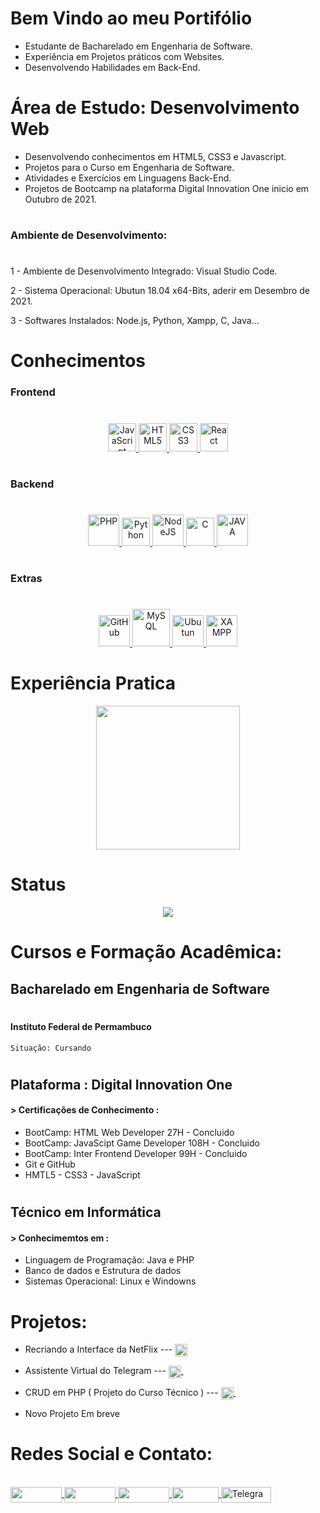 # Bem Vindo ao meu Portifólio  

- Estudante de Bacharelado em Engenharia de Software. 
- Experiência em Projetos práticos com Websites.
- Desenvolvendo Habilidades em Back-End.  
# 
# Área de Estudo: Desenvolvimento Web

- Desenvolvendo conhecimentos em HTML5, CSS3 e Javascript.
- Projetos para o Curso em Engenharia de Software.
- Atividades e Exercícios em Linguagens Back-End.
- Projetos de Bootcamp na plataforma Digital Innovation One inicio em Outubro de 2021.
#
### Ambiente de Desenvolvimento: 
#
  1 - Ambiente de Desenvolvimento Integrado: Visual Studio Code.

  2 - Sistema Operacional: Ubutun 18.04 x64-Bits, aderir em Desembro de 2021.

  3 - Softwares Instalados: Node.js, Python, Xampp, C, Java... 

#

# Conhecimentos 

### Frontend  
#
<div align="center" style="display:inline_block"> 

  <a href="https://www.javascript.com/" target="_blank"> 
    <img alt="JavaScript" height="45" src="https://profilinator.rishav.dev/skills-assets/javascript-original.svg" target="_blank"> 
  </a>
  <a href="https://en.wikipedia.org/wiki/HTML5" target="_blank"> 
    <img alt="HTML5" height="45" src="https://profilinator.rishav.dev/skills-assets/html5-original-wordmark.svg"> 
  </a>
  <a href="https://www.w3schools.com/css/" target="_blank"> 
    <img alt="CSS3" height="45" src="https://profilinator.rishav.dev/skills-assets/css3-original-wordmark.svg"> 
  </a>
  <a href="https://reactjs.org/" target="_blank"><img alt="React" src="https://profilinator.rishav.dev/skills-assets/react-original-wordmark.svg" height="45" />
  </a> 

</div>

#

### Backend 

#
<div align="center" style="display:inline_block"> 

  <a href="https://www.php.net/"  target="_blank"> 
    <img alt="PHP" height="50" src="https://profilinator.rishav.dev/skills-assets/php-original.svg"> 
  </a>
  <a href="https://www.python.org/" target="_blank"> 
    <img alt="Python" height="45" src="https://profilinator.rishav.dev/skills-assets/python-original.svg"> 
  </a>
  <a href="https://nodejs.org/"  target="_blank">
    <img alt="NodeJS" height="50" src="https://profilinator.rishav.dev/skills-assets/nodejs-original-wordmark.svg">
  </a>
  <a href="https://www.cprogramming.com/" target="_blank">
    <img alt="C" height="45" src="https://profilinator.rishav.dev/skills-assets/c-original.svg">
  </a>
  <a href="https://www.java.com/"  target="_blank">
    <img alt="JAVA" height="50" src="https://profilinator.rishav.dev/skills-assets/java-original-wordmark.svg">
  </a>
</div>

#

### Extras

#
<div align="center" style="display:inline_block"> 
  <a href="https://github.com/"   target="_blank">
    <img alt="GitHub" height="50"  src="https://profilinator.rishav.dev/skills-assets/git-scm-icon.svg">
  </a>
  <a href="https://www.mysql.com/"  target="_blank">
    <img alt="MySQL" height="60"  src="https://profilinator.rishav.dev/skills-assets/mysql-original-wordmark.svg">
  </a>
  <a href="https://ubuntu.com/" target="_blank">
    <img alt="Ubutun" height="50" width="50" src="https://img.icons8.com/external-tal-revivo-color-tal-revivo/50/000000/external-ubuntu-is-a-free-and-open-source-linux-distribution-logo-color-tal-revivo.png">
  </a>
  <a href="https://www.apachefriends.org/"  target="_blank">
      <img alt="XAMPP" height="50"  src="https://profilinator.rishav.dev/skills-assets/xampp.png">
  </a>
</div>

#
# Experiência Pratica

<div align="center">
  <a href="https://github.com/Erysilva98?tab=repositories" target="_blank"> 
  <img height="230px" src="https://github-readme-stats.vercel.app/api/top-langs/?username=Erysilva98&layout=compact&langs_count=7&theme=dracula"/> 
  </a>
</div>

#
# Status

<div align="center"><img src="https://github-readme-stats.vercel.app/api?username=rishavanand&show_icons=true&count_private=true&hide_border=true" align="center" /></div> 

#

# Cursos e Formação Acadêmica:

## Bacharelado em Engenharia de Software
#
#### Instituto Federal de Permambuco 

    Situação: Cursando
#

## Plataforma : Digital Innovation One 

#### > Certificações de Conhecimento : 
- BootCamp: HTML Web Developer 27H - Concluido
- BootCamp: JavaScipt Game Developer 108H - Concluido
- BootCamp: Inter Frontend Developer 99H - Concluido
- Git e GitHub
- HMTL5 - CSS3 - JavaScript
#
## Técnico em Informática 

#### > Conhecimemtos em : 
- Linguagem de Programação: Java e PHP
- Banco de dados e Estrutura de dados
- Sistemas Operacional: Linux e Windowns 

#

# Projetos:

- Recriando a Interface da NetFlix --- 
  <a alt="Repositório" href="https://github.com/Erysilva98/NetFlix-Ery.git" target="_blank"> 
  <img align = "center" padding-left="10px"  height = "20" width = "20" src="https://img.icons8.com/external-kmg-design-outline-color-kmg-design/32/000000/external-download-user-interface-kmg-design-outline-color-kmg-design.png" target=" _ blank "> </a> </img>
  
- Assistente Virtual do Telegram --- 
  <a alt="Repositório" href="https://github.com/Erysilva98/Assistente_Virtual-Python" target="_blank"> <img align = "center" padding-left="10px"  height = "20" width = "20" src="https://img.icons8.com/external-kmg-design-outline-color-kmg-design/32/000000/external-download-user-interface-kmg-design-outline-color-kmg-design.png" target=" _ blank "> </a> <img/>

- CRUD em PHP ( Projeto do Curso Técnico ) --- 
  <a alt="Repositório" href="https://github.com/Erysilva98/Servidor-E_G_E" target="_blank"> <img align = "center" padding-left="10px"  height = "20" width = "20" src="https://img.icons8.com/external-kmg-design-outline-color-kmg-design/32/000000/external-download-user-interface-kmg-design-outline-color-kmg-design.png" target=" _ blank "> </a> <img/>

- Novo Projeto Em breve

#

# Redes Social e Contato: 

<div style = "display: inline_block"> <br>
  <a alt = "LinkedIn" href="https://www.linkedin.com/in/erimilson-silva-31493720a/" target="_blank"> <img align = "center"  height = "25" width = "82" src = "https://img.shields.io/badge/LinkedIn-0077B5?style=for-the-badge&logo=linkedin&logoColor=white" target =" _ blank "> </a>
  <a alt="Facebook" href="https://www.facebook.com/Erimilson" target="_blank"> <img align = "center"  height = "25" width = "82" src = "https://img.shields.io/badge/Facebook-1877F2?style=for-the-badge&logo=facebook&logoColor=white" target=" _ blank "> </a>
  <a alt="Instagram" href="https://www.instagram.com/erimilson.silva_98/" target="_blank"> <img  align = "center" height = "25" width = "82" src = "https://img.shields.io/badge/Instagram-E4405F?style=for-the-badge&logo=instagram&logoColor=white" target=" _ blank "> </a>
  <a alt="Gmail" href="mailto:erimilsonsilva98@gmail.com" target="_blank"> <img align = "center" height = "25" width = "75" src = "https://img.shields.io/badge/Gmail-D14836?style=for-the-badge&logo=gmail&logoColor=white" target=" _ blank "> </a>
  <a alt="Telegram" href="https://t.me/ErySilva98" target="_blank"> <img align = "center" alt = "Telegram"  height = "25" width = "80" src = "https://img.shields.io/badge/Telegram-2CA5E0?style=for-the-badge&logo=telegram&logoColor=white" target=" _ blank "> </a>
</div>

#
